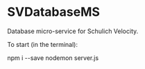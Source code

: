 # SVDatabaseMS
Database micro-service for Schulich Velocity. 

To start (in the terminal):

npm i --save
nodemon server.js
